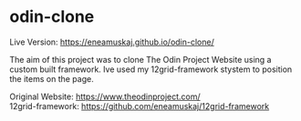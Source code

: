 # odin-clone
Live Version: https://eneamuskaj.github.io/odin-clone/ <br />

The aim of this project was to clone The Odin Project Website using a custom built framework.
Ive used my 12grid-framework stystem to position the items on the page.

Original Website: https://www.theodinproject.com/<br />
12grid-framework: https://github.com/eneamuskaj/12grid-framework <br />
